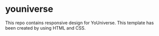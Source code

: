 # youniverse
This repo contains responsive design for YoUniverse.
This template has been created by using HTML and CSS.
